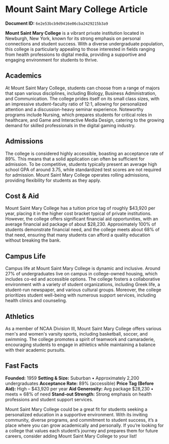# Mount Saint Mary College Article

**Document ID:** `6e2e53bcb9d9416e06cba2429215b3a9`

**Mount Saint Mary College** is a vibrant private institution located in Newburgh, New York, known for its strong emphasis on personal connections and student success. With a diverse undergraduate population, this college is particularly appealing to those interested in fields ranging from health professions to digital media, providing a supportive and engaging environment for students to thrive.

## Academics
At Mount Saint Mary College, students can choose from a range of majors that span various disciplines, including Biology, Business Administration, and Communication. The college prides itself on its small class sizes, with an impressive student-faculty ratio of 12:1, allowing for personalized attention and a discussion-heavy seminar experience. Noteworthy programs include Nursing, which prepares students for critical roles in healthcare, and Game and Interactive Media Design, catering to the growing demand for skilled professionals in the digital gaming industry.

## Admissions
The college is considered highly accessible, boasting an acceptance rate of 89%. This means that a solid application can often be sufficient for admission. To be competitive, students typically present an average high school GPA of around 3.75, while standardized test scores are not required for admission. Mount Saint Mary College operates rolling admissions, providing flexibility for students as they apply.

## Cost & Aid
Mount Saint Mary College has a tuition price tag of roughly $43,920 per year, placing it in the higher cost bracket typical of private institutions. However, the college offers significant financial aid opportunities, with an average financial aid package of about $28,230. Approximately 100% of students demonstrate financial need, and the college meets about 68% of that need, ensuring that many students can afford a quality education without breaking the bank.

## Campus Life
Campus life at Mount Saint Mary College is dynamic and inclusive. Around 27% of undergraduates live on campus in college-owned housing, which includes co-ed and accessible options. The college fosters a collaborative environment with a variety of student organizations, including Greek life, a student-run newspaper, and various cultural groups. Moreover, the college prioritizes student well-being with numerous support services, including health clinics and counseling.

## Athletics
As a member of NCAA Division III, Mount Saint Mary College offers various men's and women's varsity sports, including basketball, soccer, and swimming. The college promotes a spirit of teamwork and camaraderie, encouraging students to engage in athletics while maintaining a balance with their academic pursuits.

## Fast Facts
**Founded:** 1959
**Setting & Size:** Suburban • Approximately 2,200 undergraduates
**Acceptance Rate:** 89% (accessible)
**Price Tag (Before Aid):** High – $43,920 per year
**Aid Generosity:** Avg package $28,230 • meets ≈ 68% of need
**Stand-out Strength:** Strong emphasis on health professions and student support services.

Mount Saint Mary College could be a great fit for students seeking a personalized education in a supportive environment. With its inviting community, diverse programs, and commitment to student success, it’s a place where you can grow academically and personally. If you’re looking for a college that values each student’s journey and prepares them for future careers, consider adding Mount Saint Mary College to your list!
